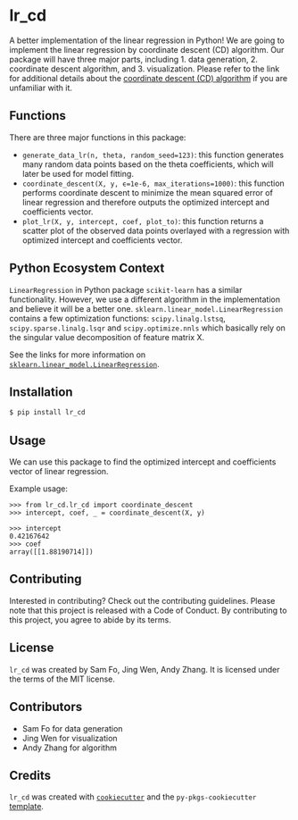 # lr_cd

A better implementation of the linear regression in Python! We are going to implement the linear regression by coordinate descent (CD) algorithm. Our package will have three major parts, including 1. data generation, 2. coordinate descent algorithm, and 3. visualization. Please refer to the link for additional details about the [coordinate descent (CD) algorithm](https://en.wikipedia.org/wiki/Coordinate_descent) if you are unfamiliar with it.




## Functions

There are three major functions in this package:
- `generate_data_lr(n, theta, random_seed=123)`: this function generates many random data points based on the theta coefficients, which will later be used for model fitting.
- `coordinate_descent(X, y, ϵ=1e-6, max_iterations=1000)`: this function performs coordinate descent to minimize the mean squared error of linear regression and therefore outputs the optimized intercept and coefficients vector.
- `plot_lr(X, y, intercept, coef, plot_to)`: this function returns a scatter plot of the observed data points overlayed with a regression with optimized intercept and coefficients vector.


## Python Ecosystem Context
`LinearRegression` in Python package `scikit-learn` has a similar functionality. However, we use a different algorithm in the implementation and believe it will be a better one. `sklearn.linear_model.LinearRegression` contains a few optimization functions: `scipy.linalg.lstsq`, `scipy.sparse.linalg.lsqr` and `scipy.optimize.nnls` which basically rely on the singular value decomposition of feature matrix X. 

See the links for more information on [`sklearn.linear_model.LinearRegression`](https://scikit-learn.org/stable/modules/linear_model.html#ordinary-least-squares).



## Installation

```bash
$ pip install lr_cd
```

## Usage

We can use this package to find the optimized intercept and coefficients vector of linear regression.

Example usage:
```
>>> from lr_cd.lr_cd import coordinate_descent
>>> intercept, coef, _ = coordinate_descent(X, y)
```

```
>>> intercept
0.42167642
>>> coef
array([[1.88190714]])
```

## Contributing

Interested in contributing? Check out the contributing guidelines. Please note that this project is released with a Code of Conduct. By contributing to this project, you agree to abide by its terms.

## License

`lr_cd` was created by Sam Fo, Jing Wen, Andy Zhang. It is licensed under the terms of the MIT license.

## Contributors

- Sam Fo for data generation
- Jing Wen for visualization
- Andy Zhang for algorithm



## Credits

`lr_cd` was created with [`cookiecutter`](https://cookiecutter.readthedocs.io/en/latest/) and the `py-pkgs-cookiecutter` [template](https://github.com/py-pkgs/py-pkgs-cookiecutter).
